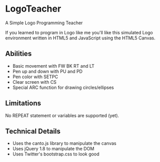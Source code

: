 LogoTeacher
===========

A Simple Logo Programming Teacher

If you learned to program in Logo like me you'll like this simulated Logo environment written in HTML5 and JavaScript using the HTML5 Canvas.

## Abilities
* Basic movement with FW BK RT and LT
* Pen up and down with PU and PD
* Pen color with SETPC
* Clear screen with CS
* Special ARC function for drawing circles/ellipses

## Limitations
No REPEAT statement or variables are supported (yet).

## Technical Details
* Uses the canto.js library to manipulate the canvas
* Uses jQuery 1.8 to manipulate the DOM
* Uses Twitter's bootstrap.css to look good

